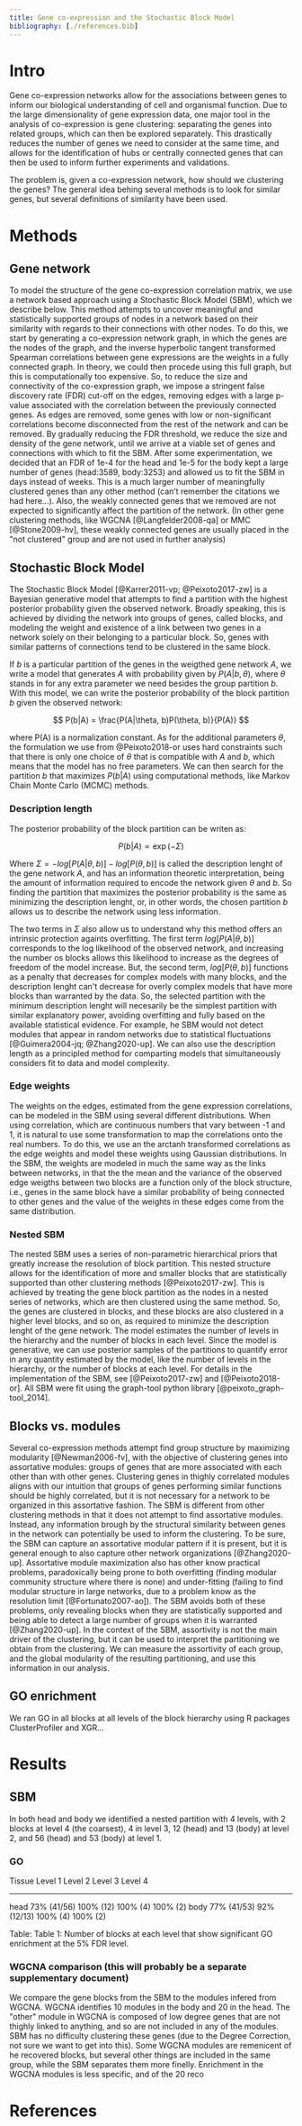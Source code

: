 ```yaml
---
title: Gene co-expression and the Stochastic Block Model
bibliography: [./references.bib]
---
```


# Intro

Gene co-expression networks allow for the associations between genes to inform our biological understanding of cell and organismal function. Due to the large dimensionality of gene expression data, one major tool in the analysis of co-expression is gene clustering: separating the genes into related groups, which can then be explored separately. This drastically reduces the number of genes we need to consider at the same time, and allows for the identification of hubs or centrally connected genes that can then be used to inform further experiments and validations. 

The problem is, given a co-expression network, how should we clustering the genes? The general idea behing several methods is to look for similar genes, but several definitions of similarity have been used. 


# Methods

## Gene network

To model the structure of the gene co-expression correlation matrix, we use a network based approach using a Stochastic Block Model (SBM), which we describe below. This method attempts to uncover meaningful and statistically supported groups of nodes in a network based on their similarity with regards to their connections with other nodes. To do this, we start by generating a co-expression network graph, in which the genes are the nodes of the graph, and the inverse hyperbolic tangent transformed Spearman correlations between gene expressions are the weights in a fully connected graph. In theory, we could then procede using this full graph, but this is computationally too expensive. So, to reduce the size and connectivity of the co-expression graph, we impose a stringent false discovery rate (FDR) cut-off on the edges, removing edges with a large p-value associated with the correlation between the previously connected genes. As edges are removed, some genes with low or non-significant correlations become disconnected from the rest of the network and can be removed. By gradually reducing the FDR threshold, we reduce the size and density of the gene network, until we arrive at a viable set of genes and connections with which to fit the SBM. After some experimentation, we decided that an FDR of 1e-4 for the head and 1e-5 for the body kept a large number of genes (head:3589, body:3253) and allowed us to fit the SBM in days instead of weeks. This is a much larger number of meaningfully clustered genes than any other method (can’t remember the citations we had here…). Also, the weakly connected genes that we removed are not expected to significantly affect the partition of the network. (In other gene clustering methods, like WGCNA [@Langfelder2008-qa] or MMC [@Stone2009-hv], these weakly connected genes are usually placed in the "not clustered" group and are not used in further analysis)

## Stochastic Block Model

The Stochastic Block Model [@Karrer2011-vp; @Peixoto2017-zw] is a Bayesian generative model that attempts to find a partition with the highest posterior probability given the observed network. Broadly speaking, this is achieved by dividing the network into groups of genes, called blocks, and modeling the weight and existence of a link between two genes in a network solely on their belonging to a particular block. So, genes with similar patterns of connections tend to be clustered in the same block. 

If $b$ is a particular partition of the genes in the weigthed gene network $A$, we write a model that generates $A$ with probability given by $P(A| b, \theta)$, where $\theta$ stands in for any extra parameter we need besides the group partition $b$. With this model, we can write the posterior probability of the block partition $b$ given the observed network:

$$
P(b|A) = \frac{P(A|\theta, b)P(\theta, b)}{P(A)}
$$

where P(A) is a normalization constant. As for the additional parameters $\theta$, the formulation we use from @Peixoto2018-or uses hard constraints such that there is only one choice of $\theta$ that is compatible with $A$ and $b$, which means that the model has no free parameters. We can then search for the partition $b$ that maximizes $P(b|A)$ using computational methods, like Markov Chain Monte Carlo (MCMC) methods.

### Description length

The posterior probability of the block partition can be writen as:

$$
P(b|A) \propto \exp(-\Sigma)
$$

Where $\Sigma = -log[P(A|\theta, b)] - log[P(\theta,b)]$ is called the description lenght of the gene network $A$, and has an information theoretic interpretation, being the amount of information required to encode the network given $\theta$ and $b$. So finding the partition that maximizes the posterior probability is the same as minimizing the description lenght, or, in other words, the chosen partition $b$ allows us to describe the network using less information. 

The two terms in $\Sigma$ also allow us to understand why this method offers an intrinsic protection againts overfitting. The first term $log[P(A|\theta, b)]$ corresponds to the log likelihood of the observed network, and increasing the number os blocks allows this likelihood to increase as the degrees of freedom of the model increase. But, the second term, $log[P(\theta,b)]$ functions as a penalty that decreases for complex models with many blocks, and the description lenght can't decrease for overly complex models that have more blocks than warranted by the data. So, the selected partition with the minimum description lenght will necesarily be the simplest partition with similar explanatory power, avoiding overfitting and fully based on the available statistical evidence. For example, he SBM would not detect modules that appear in random networks due to statistical fluctuations [@Guimera2004-jq; @Zhang2020-up]. We can also use the description length as a principled method for comparting models that simultaneously considers fit to data and model complexity.

### Edge weights

The weights on the edges, estimated from the gene expression correlations, can be modeled in the SBM using several different distributions. When using correlation, which are continuous numbers that vary between -1 and 1, it is  natural to use some transformation to map the correlations onto the real numbers. To do this, we use an the arctanh transformed correlations as the edge weights and model these weights using Gaussian distributions. In the SBM, the weights are modeled in much the same way as the links between networks, in that the the mean and the variance of the observed edge weigths between two blocks are a function only of the block structure, i.e., genes in the same block have a similar probability of being connected to other genes and the value of the weights in these edges come from the same distribution.

### Nested SBM

The nested SBM uses a series of non-parametric hierarchical priors that greatly increase the resolution of block partition. This nested structure allows for the identification of more and smaller blocks that are statistically supported than other clustering methods [@Peixoto2017-zw]. This is achieved by treating the gene block partition as the nodes in a nested series of networks, which are then clustered using the same method. So, the genes are clustered in blocks, and these blocks are also clustered in a higher level blocks, and so on, as required to minimize the description lenght of the gene network. The model estimates the number of levels in the hierarchy and the number of blocks in each level. Since the model is generative, we can use posterior samples of the partitions to quantify error in any quantity estimated by the model, like the number of levels in the hierarchy, or the number of blocks at each level. For details in the implementation of the SBM, see [@Peixoto2017-zw] and [@Peixoto2018-or]. All SBM were fit using the graph-tool python library [@peixoto_graph-tool_2014]. 


## Blocks vs. modules

Several co-expression methods attempt find group structure by maximizing modularity [@Newman2006-fv], with the objective of clustering genes into assortative modules: groups of genes that are more associated with each other than with other genes. Clustering genes in thighly correlated modules aligns with our intuition that groups of genes performing similar functions should be highly correlated, but it is not necessary for a network to be organized in this assortative fashion. The SBM is different from other clustering methods in that it does not attempt to find assortative modules. Instead, any information brough by the structural similarity between genes in the network can potentially be used to inform the clustering. To be sure, the SBM can capture an assortative modular pattern if it is present, but it is general enough to also capture other network organizations [@Zhang2020-up].  Assortative module maximization also has other know practical problems, paradoxically being prone to both overfitting (finding modular community structure where there is none) and under-fitting (failing to find modular structure in large networks, due to a problem know as the resolution limit [@Fortunato2007-ao]). The SBM avoids both of these problems, only revealing blocks when they are statistically supported and being able to detect a large number of groups when it is warranted [@Zhang2020-up]. In the context of the SBM, assortivity is not the main driver of the clustering, but it can be used to interpret the partitioning we obtain from the clustering. We can measure the assortivity of each group, and the global modularity of the resulting partitioning, and use this information in our analysis. 

## GO enrichment

 We ran GO in all blocks at all levels of the block hierarchy using R packages ClusterProfiler and XGR...

# Results

## SBM

In both head and body we identified a nested partition with 4 levels, with 2 blocks at level 4 (the coarsest), 4 in level 3, 12 (head) and 13 (body) at level 2, and 56 (head) and 53 (body) at level 1. 


### GO

  Tissue     Level 1          Level 2             Level 3    Level 4
--------    --------------   -----------------  ----------- -----------
head         73\% (41/56)     100\% (12)        100\% (4)    100\% (2)
body         77\% (41/53)     92\%  (12/13)     100\% (4)    100\% (2)
      
Table:  Table 1: Number of blocks at each level that show significant GO enrichment at the 5\% FDR level.

### WGCNA comparison (this will probably be a separate supplementary document)

We compare the gene blocks from the SBM to the modules infered from WGCNA. WGCNA identifies 10 modules in the body and 20 in the head. The "other" module in WGCNA is composed of low degree genes that are not thighly linked to anything, and so are not included in any of the modules. SBM has no difficulty clustering these genes (due to the Degree Correction, not sure we want to get into this). Some WGCNA modules are remenicent of he recovered blocks, but several other things are included in the same group, while the SBM separates them more finelly. Enrichment in the WGCNA modules is less specific, and of the 20 reco

# References





